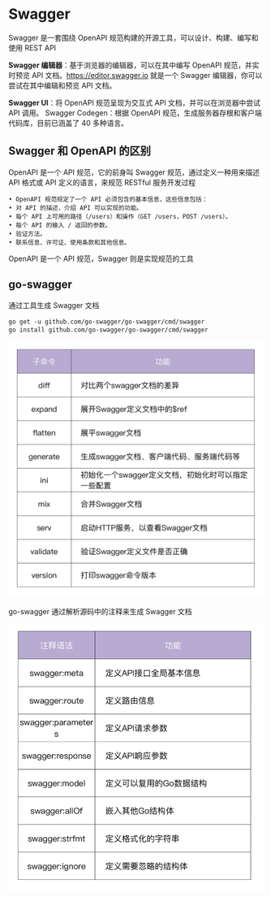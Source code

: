 # Swagger

Swagger 是一套围绕 OpenAPI 规范构建的开源工具，可以设计、构建、编写和使用 REST API&#x20;

**Swagger 编辑器**：基于浏览器的编辑器，可以在其中编写 OpenAPI 规范，并实时预览 API 文档。https://editor.swagger.io 就是一个 Swagger 编辑器，你可以尝试在其中编辑和预览 API 文档。&#x20;

**Swagger UI**：将 OpenAPI 规范呈现为交互式 API 文档，并可以在浏览器中尝试 API 调用。 Swagger Codegen：根据 OpenAPI 规范，生成服务器存根和客户端代码库，目前已涵盖了 40 多种语言。

## Swagger 和 OpenAPI 的区别

OpenAPI 是一个 API 规范，它的前身叫 Swagger 规范，通过定义一种用来描述 API 格式或 API 定义的语言，来规范 RESTful 服务开发过程

```
• OpenAPI 规范规定了一个 API 必须包含的基本信息，这些信息包括：
• 对 API 的描述，介绍 API 可以实现的功能。
• 每个 API 上可用的路径（/users）和操作（GET /users，POST /users）。
• 每个 API 的输入 / 返回的参数。
• 验证方法。
• 联系信息、许可证、使用条款和其他信息。
```

OpenAPI 是一个 API 规范，Swagger 则是实现规范的工具

## go-swagger

通过工具生成 Swagger 文档&#x20;

```shell
go get -u github.com/go-swagger/go-swagger/cmd/swagger 
go install github.com/go-swagger/go-swagger/cmd/swagger
```

![](<../../../.gitbook/assets/image (5) (2).png>)

go-swagger 通过解析源码中的注释来生成 Swagger 文档

![](<../../../.gitbook/assets/image (14) (2).png>)





